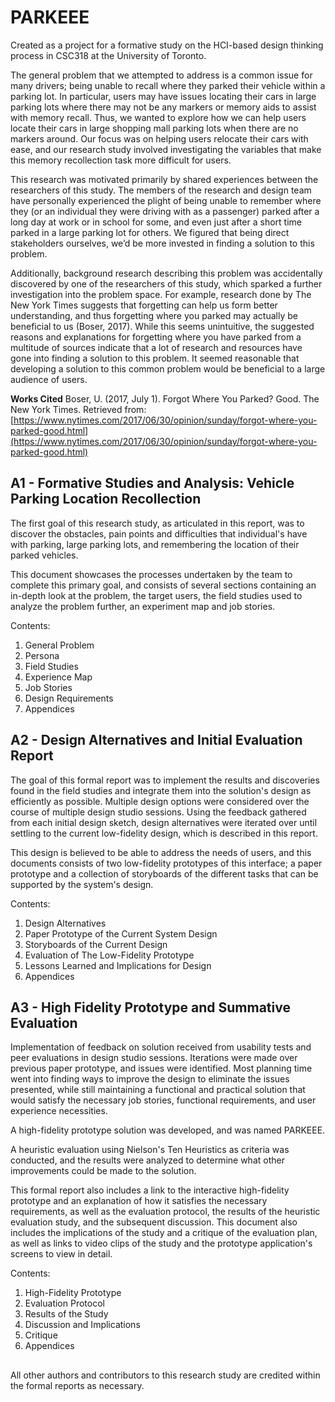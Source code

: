 # PARKEEE 

Created as a project for a formative study on the HCI-based design thinking process in CSC318 at the University of Toronto.  

The general problem that we attempted to address is a common issue for many drivers; being unable to recall where they parked their vehicle within a parking lot. In particular, users may have issues locating their cars in large parking lots where there may not be any markers or memory aids to assist with memory recall. Thus, we wanted to explore how we can help users locate their cars in large shopping mall parking lots when there are no markers around. Our focus was on helping users relocate their cars with ease, and our research study involved investigating the variables that make this memory recollection task more difficult for users.

This research was motivated primarily by shared experiences between the researchers of this study. The members of the research and design team have personally experienced the plight of being unable to remember where they (or an individual they were driving with as a passenger) parked after a long day at work or in school for some, and even just after a short time parked in a large parking lot for others. We figured that being direct stakeholders ourselves, we’d be more invested in finding a solution to this problem.

Additionally, background research describing this problem was accidentally discovered by one of the researchers of this study, which sparked a further investigation into the problem space. For example, research done by The New York Times suggests that forgetting can help us form better understanding, and thus forgetting where you parked may actually be beneficial to us (Boser, 2017). While this seems unintuitive, the suggested reasons and explanations for forgetting where you have parked from a multitude of sources indicate that a lot of research and resources have gone into finding a solution to this problem. It seemed reasonable that developing a solution to this common problem would be beneficial to a large audience of users.

**Works Cited**
Boser, U. (2017, July 1). Forgot Where You Parked? Good. The New York Times. Retrieved from: [https://www.nytimes.com/2017/06/30/opinion/sunday/forgot-where-you-parked-good.html](https://www.nytimes.com/2017/06/30/opinion/sunday/forgot-where-you-parked-good.html)
##
## A1 - Formative Studies and Analysis: Vehicle Parking Location Recollection

The first goal of this research study, as articulated in this report, was to discover the obstacles, pain points and difficulties that individual's have with parking, large parking lots, and remembering the location of their parked vehicles.

This document showcases the processes undertaken by the team to complete this primary goal, and consists of several sections containing an in-depth look at the problem, the target users, the field studies used to analyze the problem further, an experiment map and job stories.

 Contents: 
 

 1. General Problem
 2. Persona
 3. Field Studies
 4. Experience Map
 5. Job Stories
 6. Design Requirements
 7. Appendices

## 


## A2 - Design Alternatives and Initial Evaluation Report

The goal of this formal report was to implement the results and discoveries found in the field studies and integrate them into the solution's design as efficiently as possible. Multiple design options were considered over the course of multiple design studio sessions. Using the feedback gathered from each initial design sketch, design alternatives were iterated over until settling to the current low-fidelity design, which is described in this report.

This design is believed to be able to address the needs of users, and this documents consists of two low-fidelity prototypes of this interface; a paper prototype and a collection of storyboards of the different tasks that can be supported by the system's design.
 
Contents: 
 1. Design Alternatives
 2. Paper Prototype of the Current System Design
 3. Storyboards of the Current Design
 4. Evaluation of The Low-Fidelity Prototype
 5. Lessons Learned and Implications for Design
 6. Appendices

##
## A3 - High Fidelity Prototype and Summative Evaluation

Implementation of feedback on solution received from usability tests and peer evaluations in design studio sessions. Iterations were made over previous paper prototype, and issues were identified. Most planning time went into finding ways to improve the design to eliminate the issues presented, while still maintaining a functional and practical solution that would satisfy the necessary job stories, functional requirements, and user experience necessities. 

A high-fidelity prototype solution was developed, and was named PARKEEE. 

A heuristic evaluation using Nielson's Ten Heuristics as criteria was conducted, and the results were analyzed to determine what other improvements could be made to the solution.

This formal report also includes a link to the interactive high-fidelity prototype and an explanation of how it satisfies the necessary requirements, as well as the evaluation protocol, the results of the heuristic evaluation study, and the subsequent discussion. This document also includes the implications of the study and a critique of the evaluation plan, as well as links to video clips of the study and the prototype application's screens to view in detail.


Contents:
1. High-Fidelity Prototype
2. Evaluation Protocol
3. Results of the Study
4. Discussion and Implications
5. Critique
6. Appendices

##
All other authors and contributors to this research study are credited within the formal reports as necessary.
